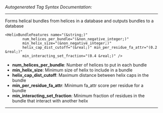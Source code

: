 _Autogenerated Tag Syntax Documentation:_

---
Forms helical bundles from helices in a database and outputs bundles to a database

```
<HelixBundleFeatures name="(&string;)"
        num_helices_per_bundle="(&non_negative_integer;)"
        min_helix_size="(&non_negative_integer;)"
        helix_cap_dist_cutoff="(&real;)" min_per_residue_fa_attr="(0.2 &real;)"
        min_interacting_set_fraction="(0.4 &real;)" />
```

-   **num_helices_per_bundle**: Number of helices to put in each bundle
-   **min_helix_size**: Minimum size of helix to include in a bundle
-   **helix_cap_dist_cutoff**: Maximum distance between helix caps in the bundle
-   **min_per_residue_fa_attr**: Minimum fa_attr score per residue for a bundle
-   **min_interacting_set_fraction**: Minimum fraction of residues in the bundle that interact with another helix

---
